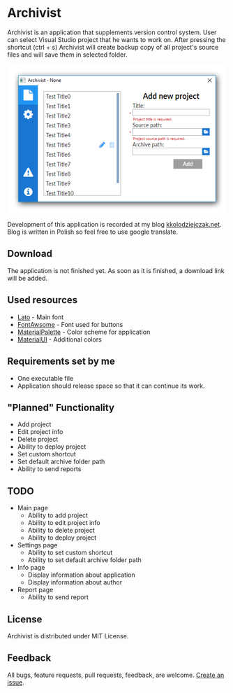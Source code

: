 # Archivist
Archivist is an application that supplements version control system. User can select Visual Studio project that he wants to work on. After pressing the shortcut (ctrl + s) Archivist will create backup copy of all project's source files and will save them in selected folder.

<p align="center">
  <img src="Resource/Images/Archivist.png">
</p>

Development of this application is recorded at my blog [kkolodziejczak.net](http://kkolodziejczak.net).
Blog is written in Polish so feel free to use google translate.


## Download

The application is not finished yet. As soon as it is finished, a download link will be added.

## Used resources
- [Lato](http://www.latofonts.com/lato-free-fonts/#download) - Main font
- [FontAwsome](http://fontawesome.io/) - Font used for buttons
- [MaterialPalette](https://www.materialpalette.com/) - Color scheme for application
- [MaterialUI](https://www.materialui.co/) - Additional colors

## Requirements set by me
- One executable file
- Application should release space so that it can continue its work.

## "Planned" Functionality
- Add project
- Edit project info
- Delete project
- Ability to deploy project
- Set custom shortcut
- Set default archive folder path
- Ability to send reports

## TODO
- Main page
   - Ability to add project
   - Ability to edit project info
   - Ability to delete project
   - Ability to deploy project
- Settings page
   - Ability to set custom shortcut
   - Ability to set default archive folder path
- Info page
   - Display information about application
   - Display information about author
- Report page
   - Ability to send report

## License
Archivist is distributed under MIT License.

## Feedback
All bugs, feature requests, pull requests, feedback, are welcome. [Create an issue](https://github.com/kkolodziejczak/Archivist/issues).
